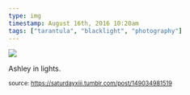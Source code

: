 ```yaml
---
type: img
timestamp: August 16th, 2016 10:20am
tags: ["tarantula", "blacklight", "photography"]
---
```

<img src="https://saturdayxiii.github.io/media/149034981519.jpg"/>

Ashley in lights.
 
      
      
  
<small>source: https://saturdayxiii.tumblr.com/post/149034981519</small>